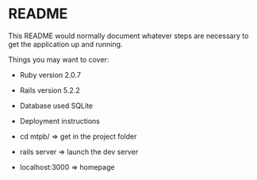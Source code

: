 # README

This README would normally document whatever steps are necessary to get the
application up and running.

Things you may want to cover:

* Ruby version 2.0.7
* Rails version 5.2.2

* Database used SQLite

* Deployment instructions
* cd mtpb/ => get in the project folder
* rails server => launch the dev server
* localhost:3000 => homepage
